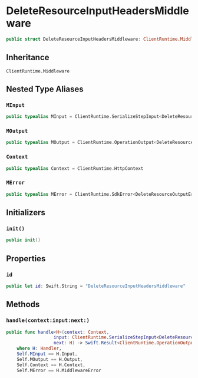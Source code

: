 # DeleteResourceInputHeadersMiddleware

``` swift
public struct DeleteResourceInputHeadersMiddleware: ClientRuntime.Middleware 
```

## Inheritance

`ClientRuntime.Middleware`

## Nested Type Aliases

### `MInput`

``` swift
public typealias MInput = ClientRuntime.SerializeStepInput<DeleteResourceInput>
```

### `MOutput`

``` swift
public typealias MOutput = ClientRuntime.OperationOutput<DeleteResourceOutputResponse>
```

### `Context`

``` swift
public typealias Context = ClientRuntime.HttpContext
```

### `MError`

``` swift
public typealias MError = ClientRuntime.SdkError<DeleteResourceOutputError>
```

## Initializers

### `init()`

``` swift
public init() 
```

## Properties

### `id`

``` swift
public let id: Swift.String = "DeleteResourceInputHeadersMiddleware"
```

## Methods

### `handle(context:input:next:)`

``` swift
public func handle<H>(context: Context,
                  input: ClientRuntime.SerializeStepInput<DeleteResourceInput>,
                  next: H) -> Swift.Result<ClientRuntime.OperationOutput<DeleteResourceOutputResponse>, MError>
    where H: Handler,
    Self.MInput == H.Input,
    Self.MOutput == H.Output,
    Self.Context == H.Context,
    Self.MError == H.MiddlewareError
```

